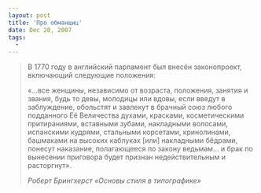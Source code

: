 ```yaml
---
layout: post
title: 'Про обманщиц'
date: Dec 20, 2007
tags:
  - 
---
```


> В 1770 году в английский парламент был внесён законопроект, включающий следующие положения:
> 
> «…все женщины, независимо от возраста, положения, занятия и звания, будь то девы, молодицы или вдовы, если введут в заблуждение, обольстят и завлекут в брачный союз любого подданного Её Величества духами, красками, косметическими притираниями, вставными зубами, накладными волосами, испанскими кудрями, стальными корсетами, кринолинами, башмаками на высоких каблуках [или] накладными бёдрами, понесут наказание, полагающееся по закону ведьмам… и брак по вынесении приговора будет признан недействительным и расторгнут».
> 
> <cite>Роберт Брингхерст «Основы стиля в типографике»</cite>
